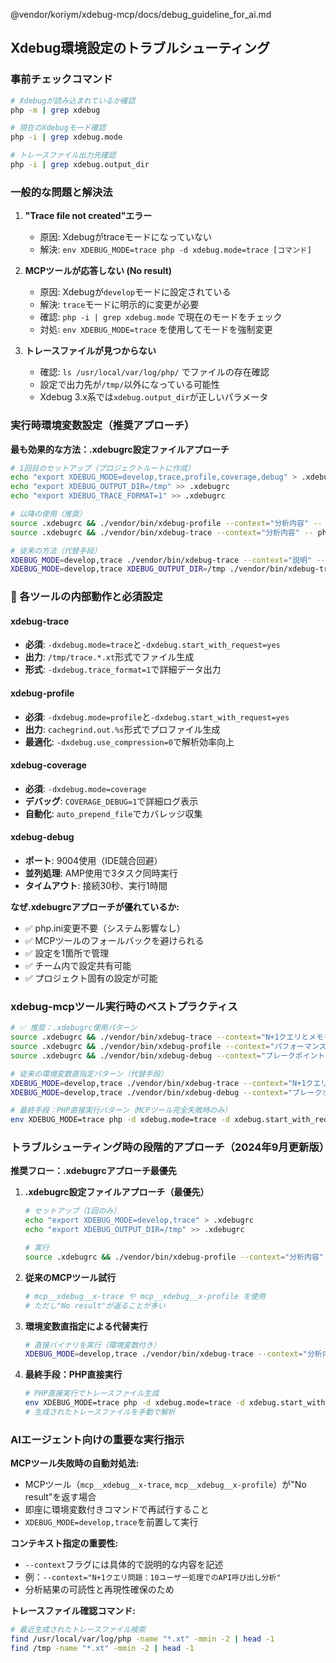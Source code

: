 @vendor/koriym/xdebug-mcp/docs/debug_guideline_for_ai.md

## Xdebug環境設定のトラブルシューティング

### 事前チェックコマンド
```bash
# Xdebugが読み込まれているか確認
php -m | grep xdebug

# 現在のXdebugモード確認
php -i | grep xdebug.mode

# トレースファイル出力先確認
php -i | grep xdebug.output_dir
```

### 一般的な問題と解決法

1. **"Trace file not created"エラー**
   - 原因: Xdebugがtraceモードになっていない
   - 解決: `env XDEBUG_MODE=trace php -d xdebug.mode=trace [コマンド]`

2. **MCPツールが応答しない (No result)**
   - 原因: Xdebugが`develop`モードに設定されている
   - 解決: `trace`モードに明示的に変更が必要
   - 確認: `php -i | grep xdebug.mode` で現在のモードをチェック
   - 対処: `env XDEBUG_MODE=trace` を使用してモードを強制変更

3. **トレースファイルが見つからない**
   - 確認: `ls /usr/local/var/log/php/` でファイルの存在確認
   - 設定で出力先が`/tmp/`以外になっている可能性
   - Xdebug 3.x系では`xdebug.output_dir`が正しいパラメータ

### 実行時環境変数設定（推奨アプローチ）

**最も効果的な方法：.xdebugrc設定ファイルアプローチ**
```bash
# 1回目のセットアップ（プロジェクトルートに作成）
echo "export XDEBUG_MODE=develop,trace,profile,coverage,debug" > .xdebugrc
echo "export XDEBUG_OUTPUT_DIR=/tmp" >> .xdebugrc
echo "export XDEBUG_TRACE_FORMAT=1" >> .xdebugrc

# 以降の使用（推奨）
source .xdebugrc && ./vendor/bin/xdebug-profile --context="分析内容" -- php script.php
source .xdebugrc && ./vendor/bin/xdebug-trace --context="分析内容" -- php script.php

# 従来の方法（代替手段）
XDEBUG_MODE=develop,trace ./vendor/bin/xdebug-trace --context="説明" -- php script.php
XDEBUG_MODE=develop,trace XDEBUG_OUTPUT_DIR=/tmp ./vendor/bin/xdebug-trace --context="説明" -- php script.php
```

### 📍 各ツールの内部動作と必須設定

#### xdebug-trace
- **必須**: `-dxdebug.mode=trace`と`-dxdebug.start_with_request=yes`
- **出力**: `/tmp/trace.*.xt`形式でファイル生成
- **形式**: `-dxdebug.trace_format=1`で詳細データ出力

#### xdebug-profile  
- **必須**: `-dxdebug.mode=profile`と`-dxdebug.start_with_request=yes`
- **出力**: `cachegrind.out.%s`形式でプロファイル生成
- **最適化**: `-dxdebug.use_compression=0`で解析効率向上

#### xdebug-coverage
- **必須**: `-dxdebug.mode=coverage`
- **デバッグ**: `COVERAGE_DEBUG=1`で詳細ログ表示
- **自動化**: `auto_prepend_file`でカバレッジ収集

#### xdebug-debug
- **ポート**: 9004使用（IDE競合回避）
- **並列処理**: AMP使用で3タスク同時実行
- **タイムアウト**: 接続30秒、実行1時間

**なぜ.xdebugrcアプローチが優れているか:**
- ✅ php.ini変更不要（システム影響なし）
- ✅ MCPツールのフォールバックを避けられる
- ✅ 設定を1箇所で管理
- ✅ チーム内で設定共有可能
- ✅ プロジェクト固有の設定が可能

### xdebug-mcpツール実行時のベストプラクティス
```bash
# ✅ 推奨：.xdebugrc使用パターン
source .xdebugrc && ./vendor/bin/xdebug-trace --context="N+1クエリとメモリリーク分析" -- php ./app debug:buggy performance 10
source .xdebugrc && ./vendor/bin/xdebug-profile --context="パフォーマンス分析" -- php ./app debug:buggy performance 10
source .xdebugrc && ./vendor/bin/xdebug-debug --context="ブレークポイント分析" -- php script.php

# 従来の環境変数直指定パターン（代替手段）
XDEBUG_MODE=develop,trace ./vendor/bin/xdebug-trace --context="N+1クエリとメモリリーク分析" -- php ./app debug:buggy performance 10
XDEBUG_MODE=develop,trace ./vendor/bin/xdebug-debug --context="ブレークポイント分析" -- php script.php

# 最終手段：PHP直接実行パターン（MCPツール完全失敗時のみ）
env XDEBUG_MODE=trace php -d xdebug.mode=trace -d xdebug.start_with_request=yes -d xdebug.output_dir=/tmp ./app debug:buggy performance 10
```

### トラブルシューティング時の段階的アプローチ（2024年9月更新版）

**推奨フロー：.xdebugrcアプローチ最優先**

1. **.xdebugrc設定ファイルアプローチ（最優先）**
   ```bash
   # セットアップ（1回のみ）
   echo "export XDEBUG_MODE=develop,trace" > .xdebugrc
   echo "export XDEBUG_OUTPUT_DIR=/tmp" >> .xdebugrc
   
   # 実行
   source .xdebugrc && ./vendor/bin/xdebug-profile --context="分析内容" -- php script.php
   ```

2. **従来のMCPツール試行**
   ```bash
   # mcp__xdebug__x-trace や mcp__xdebug__x-profile を使用
   # ただし"No result"が返ることが多い
   ```

3. **環境変数直指定による代替実行**
   ```bash
   # 直接バイナリを実行（環境変数付き）
   XDEBUG_MODE=develop,trace ./vendor/bin/xdebug-trace --context="分析内容" -- php script.php
   ```

4. **最終手段：PHP直接実行**
   ```bash
   # PHP直接実行でトレースファイル生成
   env XDEBUG_MODE=trace php -d xdebug.mode=trace -d xdebug.start_with_request=yes -d xdebug.output_dir=/tmp script.php
   # 生成されたトレースファイルを手動で解析
   ```

### AIエージェント向けの重要な実行指示

**MCPツール失敗時の自動対処法:**
- MCPツール（`mcp__xdebug__x-trace`, `mcp__xdebug__x-profile`）が"No result"を返す場合
- 即座に環境変数付きコマンドで再試行すること
- `XDEBUG_MODE=develop,trace`を前置して実行

**コンテキスト指定の重要性:**
- `--context`フラグには具体的で説明的な内容を記述
- 例：`--context="N+1クエリ問題：10ユーザー処理でのAPI呼び出し分析"`
- 分析結果の可読性と再現性確保のため

**トレースファイル確認コマンド:**
```bash
# 最近生成されたトレースファイル検索
find /usr/local/var/log/php -name "*.xt" -mmin -2 | head -1
find /tmp -name "*.xt" -mmin -2 | head -1
```
